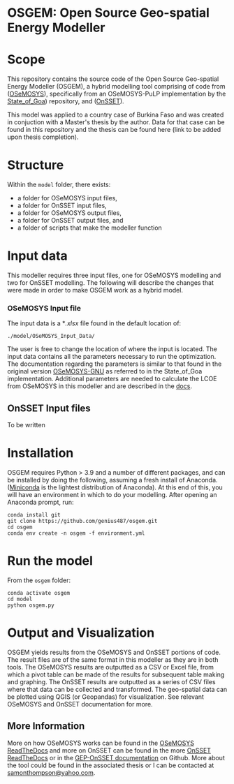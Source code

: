 # OSGEM: Open Source Geo-spatial Energy Modeller

# Scope

This repository contains the source code of the Open Source Geo-spatial Energy Modeller (OSGEM), a hybrid modelling tool comprising of code from ([OSeMOSYS](http://www.osemosys.org/)), specifically from an OSeMOSYS-PuLP implementation by the [State_of_Goa](https://github.com/robertodawid/State_of_Goa)) repository, and ([OnSSET](http://www.onsset.org/)).

This model was applied to a country case of Burkina Faso and was created in conjuction with a Master's thesis by the author. Data for that case can be found in this repository and the thesis can be found here (link to be added upon thesis completion).

# Structure

Within the ```model``` folder, there exists:
- a folder for OSeMOSYS input files,
- a folder for OnSSET input files,
- a folder for OSeMOSYS output files,
- a folder for OnSSET output files, and
- a folder of scripts that make the modeller function

# Input data

This modeller requires three input files, one for OSeMOSYS modelling and two for OnSSET modelling. The following will describe the changes that were made in order to make OSGEM work as a hybrid model.

### OSeMOSYS Input file

The input data is a **.xlsx* file found in the default location of:
```
./model/OSeMOSYS_Input_Data/
```
The user is free to change the location of where the input is located. The input data contains all the parameters necessary to run the optimization. The documentation regarding the parameters is similar to that found in the original version [OSeMOSYS-GNU](https://osemosys.readthedocs.io/en/latest/) as referred to in the State_of_Goa implementation. Additional parameters are needed to calculate the LCOE from OSeMOSYS in this modeller and are described in the [docs](https://github.com/genius487/osgem/blob/main/docs.rst).

## OnSSET Input files

To be written

# Installation

OSGEM requires Python > 3.9 and a number of different packages, and can be installed by doing the following, assuming a fresh install of Anaconda. ([Miniconda](https://docs.anaconda.com/miniconda/) is the lightest distribution of Anaconda). At this end of this, you will have an environment in which to do your modelling. After opening an Anaconda prompt, run:

```
conda install git
git clone https://github.com/genius487/osgem.git
cd osgem
conda env create -n osgem -f environment.yml
```

# Run the model

From the ```osgem``` folder:

```
conda activate osgem
cd model
python osgem.py
```

# Output and Visualization

OSGEM yields results from the OSeMOSYS and OnSSET portions of code. The result files are of the same format in this modeller as they are in both tools. The OSeMOSYS results are outputted as a CSV or Excel file, from which a pivot table can be made of the results for subsequent table making and graphing. The OnSSET results are outputted as a series of CSV files where that data can be collected and transformed. The geo-spatial data can be plotted using QGIS (or Geopandas) for visualization. See relevant OSeMOSYS and OnSSET documentation for more.

## More Information
More on how OSeMOSYS works can be found in the [OSeMOSYS ReadTheDocs](https://osemosys.readthedocs.io/en/latest/) and more on OnSSET can be found in the more [OnSSET ReadTheDocs](https://onsset.readthedocs.io/en/latest/) or in the [GEP-OnSSET documentation](https://github.com/global-electrification-platform/gep-onsset/tree/master/docs/source) on Github. More about the tool could be found in the associated thesis or I can be contacted at samonthompson@yahoo.com.
